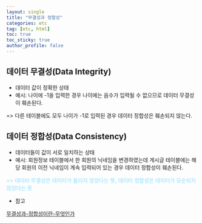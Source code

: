 ```yaml
---
layout: single
title: "무결성과 정합성"
categories: etc
tag: [etc, html]
toc: true
toc_sticky: true
author_profile: false
---
```

## 데이터 무결성(Data Integrity)

* 데이터 값이 정확한 상태
* 예시: 나이에 -1을 입력한 경우 나이에는 음수가 입력될 수 없으므로 데이터 무결성이 훼손된다.

=> 다른 테이블에도 모두 나이가 -1로 입력된 경우 데이터 정합성은 훼손되지 않는다.



## 데이터 정합성(Data Consistency)

* 데이터들이 값이 서로 일치하는 상태
* 예시: 회원정보 테이블에서 한 회원의 닉네임을 변경하였는데 게시글 테이블에는 해당 회원의 이전 닉네임이 계속 입력되어 있는 경우 데이터 정합성이 훼손된다.



<span style="color: #89ddff;">=> 데이터 무결성은 데이터가 틀리지 않았다는 뜻, 데이터 정합성은 데이터가 모순되지 않았다는 뜻</span>



* 참고

<a href="https://velog.io/@yangsijun528/%EB%AC%B4%EA%B2%B0%EC%84%B1%EA%B3%BC-%EC%A0%95%ED%95%A9%EC%84%B1%EC%9D%B4%EB%9E%80-%EB%AC%B4%EC%97%87%EC%9D%B8%EA%B0%80" target="_blank">무결성과-정합성이란-무엇인가</a>
